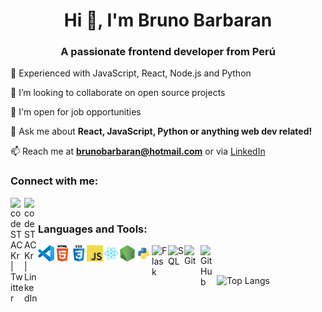 <h1 align="center">Hi 👋, I'm Bruno Barbaran</h1>

<h3 align="center">A passionate frontend developer from Perú</h3>

🌱 Experienced with JavaScript, React, Node.js and Python

👯 I’m looking to collaborate on open source projects

🤔 I'm open for job opportunities

💬 Ask me about **React, JavaScript, Python or anything web dev related!**

📫 Reach me at **brunobarbaran@hotmail.com** or via [LinkedIn](https://www.linkedin.com/in/bruno-paolo-barbaran-quiroz-606478195/)

### Connect with me:

[<img align="left" alt="codeSTACKr | Twitter" width="22px" src="https://cdn.icon-icons.com/icons2/2972/PNG/512/twitter_logo_icon_186891.png" />][twitter]
[<img align="left" alt="codeSTACKr | LinkedIn" width="22px" src="https://upload.wikimedia.org/wikipedia/commons/thumb/8/81/LinkedIn_icon.svg/1024px-LinkedIn_icon.svg.png" />][linkedin]

<br />

### Languages and Tools:

<img align="left" alt="Visual Studio Code" width="26px" src="https://raw.githubusercontent.com/github/explore/80688e429a7d4ef2fca1e82350fe8e3517d3494d/topics/visual-studio-code/visual-studio-code.png" />
<img align="left" alt="HTML5" width="26px" src="https://raw.githubusercontent.com/github/explore/80688e429a7d4ef2fca1e82350fe8e3517d3494d/topics/html/html.png" />
<img align="left" alt="CSS3" width="26px" src="https://raw.githubusercontent.com/github/explore/80688e429a7d4ef2fca1e82350fe8e3517d3494d/topics/css/css.png" />
<img align="left" alt="JavaScript" width="26px" src="https://raw.githubusercontent.com/github/explore/80688e429a7d4ef2fca1e82350fe8e3517d3494d/topics/javascript/javascript.png" />
<img align="left" alt="React" width="26px" src="https://raw.githubusercontent.com/github/explore/80688e429a7d4ef2fca1e82350fe8e3517d3494d/topics/react/react.png" />
<img align="left" alt="Node.js" width="26px" src="https://raw.githubusercontent.com/github/explore/80688e429a7d4ef2fca1e82350fe8e3517d3494d/topics/nodejs/nodejs.png" />
<img align="left" alt="Python" width="26px" src="https://raw.githubusercontent.com/github/explore/80688e429a7d4ef2fca1e82350fe8e3517d3494d/topics/python/python.png" />
<img align="left" alt="Flask" width="26px" src="https://media.discordapp.net/attachments/909842814211334165/1181562003836387388/flask.png?ex=6581825e&is=656f0d5e&hm=935730d52cfe57361da82f4002f018702ed412a5b4719b4839187d3a0ad881e6&=&format=webp&quality=lossless" />
<img align="left" alt="SQL" width="26px" src="https://estuary.dev/static/d02a8d0785a4d9eeddead9dcc720f436/ce562/569dae_Azure_Sql_Server_Logo_Transparent_1_13b0b548d9.png" />
<img align="left" alt="Git" width="26px" src="https://git-scm.com/images/logos/downloads/Git-Icon-1788C.png" />
<img align="left" alt="GitHub" width="26px" src="https://upcdn.io/FW25bBB/image/content/app_logos/e71493b6-3fb2-4532-b850-bc45b937142c.webp?f=webp&w=1920&q=85&fit=shrink-cover" />

<br />
<br />

![Top Langs](https://github-readme-stats.vercel.app/api/top-langs/?username=iBarb&layout=compact&theme=radical)

[twitter]: https://twitter.com/barbaranbruno
[linkedin]: https://www.linkedin.com/in/bruno-paolo-barbaran-quiroz-606478195/
